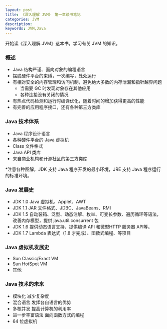 ```yaml
---
layout: post
title: 《深入理解 JVM》 第一章读书笔记
categories: JVM
description: 
keywords: JVM,Java
---
```

开始读《深入理解 JVM》这本书，学习有关 JVM 的知识。
### 概述
* Java 结构严谨、面向对象的编程语言
* 摆脱硬件平台的束缚，一次编写，处处运行
* 有相对安全的内存管理和访问机制，避免绝大多数的内存泄漏和指针越界问题  
  * 当需要 GC 时发现对象存在其他应用  
  * 各种连接没有关闭的情况
* 有热点代码检测和运行时编译优化，随着时间的增加获得更高的性能
* 有完善的应用程序接口，还有各种第三方类库

### Java 技术体系
* Java 程序设计语言
* 各种硬件平台的 Java 虚拟机
* Class 文件格式
* Java API 类库
* 来自商业机构和开源社区的第三方类库  

*注意各种图解，JDK 支持 Java 程序开发的最小环境，JRE 支持 Java 程序运行的标准环境。  

### Java 发展史
* JDK 1.0 Java 虚拟机、Applet、AWT
* JDK 1.1 JAR 文件格式、JDBC、JavaBeans、RMI
* JDK 1.5 自动装箱、泛型、动态注解、枚举、可变长参数、遍历循环等语法，改善内存模型，提供 java.util.consurrent 包
* JDK 1.6 提供动态语言支持、提供编译 API 和微型HTTP 服务器 API等。
* JDK 1.7 Lambda 表达式（1.8 才完成）、函数式编程、等项目  

### Java 虚拟机发展史
* Sun Classic/Exact VM
* Sun HotSpot VM
* 其他  

### Java 技术的未来
* 模块化               减少复杂度
* 混合语言             发挥各自语言的优势
* 多核并发             提高计算机的利用率
* 进一步丰富语法       面向函数方式的编程
* 64 位虚拟机

